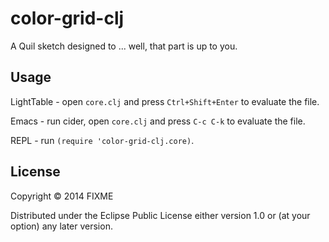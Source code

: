 # color-grid-clj

A Quil sketch designed to ... well, that part is up to you.

## Usage

LightTable - open `core.clj` and press `Ctrl+Shift+Enter` to evaluate the file.

Emacs - run cider, open `core.clj` and press `C-c C-k` to evaluate the file.

REPL - run `(require 'color-grid-clj.core)`.

## License

Copyright © 2014 FIXME

Distributed under the Eclipse Public License either version 1.0 or (at
your option) any later version.
